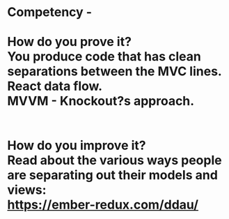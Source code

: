 # Competency - <br /><br />How do you prove it?<br />You produce code that has clean separations between the MVC lines.<br />React data flow.<br />MVVM - Knockout?s approach.<br /><br /><br />How do you improve it?<br />Read about the various ways people are separating out their models and views:<br />https://ember-redux.com/ddau/<br /><br /><br />
